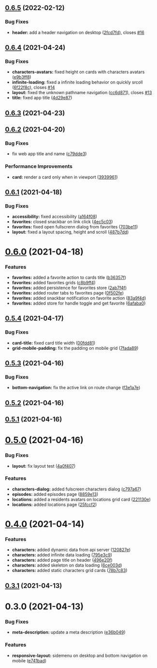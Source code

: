 ## [0.6.5](https://github.com/ruddenchaux/rickandmorty/compare/0.6.4...0.6.5) (2022-02-12)


### Bug Fixes

* **header:** add a header navigation on desktop ([2fcd7fd](https://github.com/ruddenchaux/rickandmorty/commit/2fcd7fd04f5ddefeebfaf6b4d98076db84825321)), closes [#16](https://github.com/ruddenchaux/rickandmorty/issues/16)

## [0.6.4](https://github.com/ruddenchaux/rickandmorty/compare/0.6.3...0.6.4) (2021-04-24)


### Bug Fixes

* **characters-avatars:** fixed height on cards with characters avatars ([e9b3ff8](https://github.com/ruddenchaux/rickandmorty/commit/e9b3ff84adc49d342ed8c0a3bd077cf7ac2a816c))
* **infinite-loading:** fixed a infinite loading behavior on quickly srcoll ([6f22f8c](https://github.com/ruddenchaux/rickandmorty/commit/6f22f8cf8336270241fa198c19ee53162024e8cf)), closes [#14](https://github.com/ruddenchaux/rickandmorty/issues/14)
* **layout:** fixed the unknown pathname navigation ([cc6d871](https://github.com/ruddenchaux/rickandmorty/commit/cc6d871fa112ec1993e6259bd3565ad523cd367b)), closes [#13](https://github.com/ruddenchaux/rickandmorty/issues/13)
* **title:** fixed app title ([4d29e87](https://github.com/ruddenchaux/rickandmorty/commit/4d29e878cd84582a1c17d9895e9d4497ee0a71fb))

## [0.6.3](https://github.com/ruddenchaux/rickandmorty/compare/0.6.2...0.6.3) (2021-04-23)

## [0.6.2](https://github.com/ruddenchaux/rickandmorty/compare/0.6.1...0.6.2) (2021-04-20)


### Bug Fixes

* fix web app  title and name ([c79dde3](https://github.com/ruddenchaux/rickandmorty/commit/c79dde37066950e9257f7f12398d046bcab0b8e9))


### Performance Improvements

* **card:** render a card only when in viewport ([3939961](https://github.com/ruddenchaux/rickandmorty/commit/39399613d3739bbfdb93bcb9e07c223167ba0344))

## [0.6.1](https://github.com/ruddenchaux/rickandmorty/compare/0.6.0...0.6.1) (2021-04-18)


### Bug Fixes

* **accessibility:** fixed accessibility ([a164f08](https://github.com/ruddenchaux/rickandmorty/commit/a164f085631b4aac279c6040f36e2488532c6f57))
* **favorites:** closed snackbar on link click ([4ec5c03](https://github.com/ruddenchaux/rickandmorty/commit/4ec5c035fc2b06e4c6e82e7d81bfe9a91970e986))
* **favorites:** fixed open fullscrenn dialog from favorites ([703be11](https://github.com/ruddenchaux/rickandmorty/commit/703be118f05524e1f6e4096b5c4894e5955a918f))
* **layout:** fixed a layout spacing, height and scroll ([487b7dd](https://github.com/ruddenchaux/rickandmorty/commit/487b7ddb652805d58f6ab7a24699a53240b9cd01))

# [0.6.0](https://github.com/ruddenchaux/rickandmorty/compare/0.5.4...0.6.0) (2021-04-18)


### Features

* **favorites:** added a favorite action to cards title ([b36357f](https://github.com/ruddenchaux/rickandmorty/commit/b36357f4c52be4856691d95031ca449095a74439))
* **favorites:** added favorites grids ([c8b9ff4](https://github.com/ruddenchaux/rickandmorty/commit/c8b9ff40d32ff2348ceced8c2c7ca41d230ce528))
* **favorites:** added persistence for favorites store ([2ab7f4f](https://github.com/ruddenchaux/rickandmorty/commit/2ab7f4f58df5773e35c2d8aef15694f899774439))
* **favorites:** added router tabs to favorites page ([0f502fe](https://github.com/ruddenchaux/rickandmorty/commit/0f502febb3d842c4a2abf9fffa27646232fa3674))
* **favorites:** added snackbar notification on favorite action ([83a9f4d](https://github.com/ruddenchaux/rickandmorty/commit/83a9f4d6f50d68a4370ba3bfcbf730b8220ded99))
* **favorites:** added store for handle toggle and get favorite ([6afaba0](https://github.com/ruddenchaux/rickandmorty/commit/6afaba0937fb5379a4e9810bf673815c4238eced))

## [0.5.4](https://github.com/ruddenchaux/rickandmorty/compare/0.5.3...0.5.4) (2021-04-17)


### Bug Fixes

* **card-title:** fixed card title width ([00fdd81](https://github.com/ruddenchaux/rickandmorty/commit/00fdd81c48fe948ae3e999bab38e10fae085034f))
* **grid-mobile-padding:** fix the padding on mobile grid ([7fada89](https://github.com/ruddenchaux/rickandmorty/commit/7fada894b4613483107d235e94d29fed9891a659))

## [0.5.3](https://github.com/ruddenchaux/rickandmorty/compare/0.5.2...0.5.3) (2021-04-16)


### Bug Fixes

* **bottom-navigation:** fix the active link on route change ([f3e1a7e](https://github.com/ruddenchaux/rickandmorty/commit/f3e1a7e2a23ad227bdfebd4b82dcde319ca206a9))

## [0.5.2](https://github.com/ruddenchaux/rickandmorty/compare/0.5.1...0.5.2) (2021-04-16)

## [0.5.1](https://github.com/ruddenchaux/rickandmorty/compare/0.5.0...0.5.1) (2021-04-16)

# [0.5.0](https://github.com/ruddenchaux/rickandmorty/compare/0.4.0...0.5.0) (2021-04-16)


### Bug Fixes

* **layout:** fix layout test ([4a0f407](https://github.com/ruddenchaux/rickandmorty/commit/4a0f407dc588f3180d9a0f1d439277edc1c6c066))


### Features

* **characters-dialog:** added fulscreen characters dialog ([c797a67](https://github.com/ruddenchaux/rickandmorty/commit/c797a67d4a6a09a5d76f70324f6995ae0dedcce4))
* **episodes:** added episodes page ([8859e13](https://github.com/ruddenchaux/rickandmorty/commit/8859e13da5b3d335021ac3460b31055d12fc3ab4))
* **locations:** added a residents avatars on locations grid card ([221130e](https://github.com/ruddenchaux/rickandmorty/commit/221130eb31ef473a794db2c5965e203042d3fde6))
* **locations:** added locations page ([25fccf2](https://github.com/ruddenchaux/rickandmorty/commit/25fccf2f690405dfb675475c77c84c147ad1a3a4))

# [0.4.0](https://github.com/ruddenchaux/rickandmorty/compare/0.3.1...0.4.0) (2021-04-14)


### Features

* **characters:** added dynamic data from api server ([120827e](https://github.com/ruddenchaux/rickandmorty/commit/120827e0055bf57324a20b842869fc3b26b22b2b))
* **characters:** added infinite data loading ([795e3c9](https://github.com/ruddenchaux/rickandmorty/commit/795e3c9ed336ca2fa6d9f47dc0ddcb79347f0044))
* **characters:** added page title on header ([496e20f](https://github.com/ruddenchaux/rickandmorty/commit/496e20fa8a1629200ec37c258c7e2c506da96f5c))
* **characters:** added skeleton on data loading ([6ce003d](https://github.com/ruddenchaux/rickandmorty/commit/6ce003dd10bcfad7b6f58b27c57850fdde63f673))
* **characters:** added static characters grid cards ([78b7c83](https://github.com/ruddenchaux/rickandmorty/commit/78b7c83e17b78dcc4acd5a286cb3f455f138d6c4))

## [0.3.1](https://github.com/ruddenchaux/rickandmorty/compare/0.3.0...0.3.1) (2021-04-13)

# 0.3.0 (2021-04-13)


### Bug Fixes

* **meta-description:** update a meta description ([e36b049](https://github.com/ruddenchaux/rickandmorty/commit/e36b049adedd69bd87a007b3ae036010a3c6bcd1))


### Features

* **responsive-layout:** sidemenu on desktop and bottom navigation on mobile ([e741bad](https://github.com/ruddenchaux/rickandmorty/commit/e741bad91a38b818cecca310d3e4d6a8db652a62))

